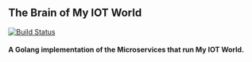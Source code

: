 ## The **Brain** of My IOT World
[![Build Status](https://cloud.drone.io/api/badges/iot-my-world/brain/status.svg)](https://cloud.drone.io/iot-my-world/brain)
#### A Golang implementation of the Microservices that run My IOT World.
